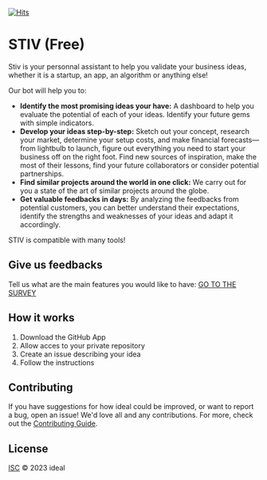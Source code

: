 [![Hits](https://hits.seeyoufarm.com/api/count/incr/badge.svg?url=https%3A%2F%2Fgithub.com%2FLucBerge%2Fstiv&count_bg=%2379C83D&title_bg=%23555555&icon=&icon_color=%23E7E7E7&title=hits&edge_flat=false)](https://hits.seeyoufarm.com)
# STIV (Free) 

Stiv is your personnal assistant to help you validate your business ideas, whether it is a startup, an app, an algorithm or anything else!

Our bot will help you to:
- **Identify the most promising ideas your have:** A dashboard to help you evaluate the potential of each of your ideas. Identify your future gems with simple indicators.
- **Develop your ideas step-by-step:** Sketch out your concept, research your market, determine your setup costs, and make financial forecasts—from lightbulb to launch, figure out everything you need to start your business off on the right foot. Find new sources of inspiration, make the most of their lessons, find your future collaborators or consider potential partnerships.
- **Find similar projects around the world in one click:** We carry out for you a state of the art of similar projects around the globe.
- **Get valuable feedbacks in days:** By analyzing the feedbacks from potential customers, you can better understand their expectations, identify the strengths and weaknesses of your ideas and adapt it accordingly.

STIV is compatible with many tools!

<TODO>

## Give us feedbacks

Tell us what are the main features you would like to have: [GO TO THE SURVEY](https://docs.google.com/forms/d/e/1FAIpQLSeGtKxOjLO57NSpSwdnLebfLFwrPg7XzPMUFC-i8lhPih9bzQ/viewform) 

## How it works

1. Download the GitHub App
2. Allow acces to your private repository
3. Create an issue describing your idea
4. Follow the instructions

## Contributing

If you have suggestions for how ideal could be improved, or want to report a bug, open an issue! We'd love all and any contributions.
For more, check out the [Contributing Guide](CONTRIBUTING.md).

## License

[ISC](LICENSE) © 2023 ideal
